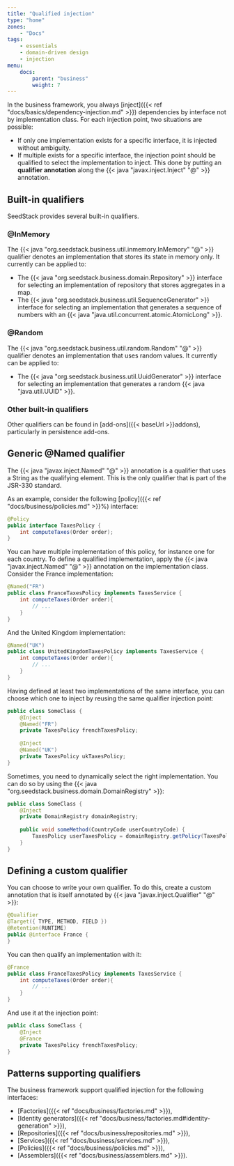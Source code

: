 ```yaml
---
title: "Qualified injection"
type: "home"
zones:
    - "Docs"
tags:
    - essentials
    - domain-driven design
    - injection
menu:
    docs:
        parent: "business"
        weight: 7
---
```


In the business framework, you always [inject]({{< ref "docs/basics/dependency-injection.md" >}}) dependencies by interface
not by implementation class. For each injection point, two situations are possible:

* If only one implementation exists for a specific interface, it is injected without ambiguity.
* If multiple exists for a specific interface, the injection point should be qualified to select the implementation to 
inject. This done by putting an **qualifier annotation** along the {{< java "javax.inject.Inject" "@" >}} annotation. 

## Built-in qualifiers

SeedStack provides several built-in qualifiers. 

### @InMemory 

The {{< java "org.seedstack.business.util.inmemory.InMemory" "@" >}} qualifier denotes an implementation that stores its state
in memory only. It currently can be applied to:

* The {{< java "org.seedstack.business.domain.Repository" >}} interface for selecting an implementation of repository that
stores aggregates in a map.
* The {{< java "org.seedstack.business.util.SequenceGenerator" >}} interface for selecting an implementation that generates
a sequence of numbers with an {{< java "java.util.concurrent.atomic.AtomicLong" >}}. 

### @Random

The {{< java "org.seedstack.business.util.random.Random" "@" >}} qualifier denotes an implementation that uses random values.
It currently can be applied to:

* The {{< java "org.seedstack.business.util.UuidGenerator" >}} interface for selecting an implementation that generates
a random {{< java "java.util.UUID" >}}. 

### Other built-in qualifiers

Other qualifiers can be found in [add-ons]({{< baseUrl >}}addons), particularly in persistence add-ons.

## Generic @Named qualifier 

The {{< java "javax.inject.Named" "@" >}} annotation is a qualifier that uses a String as the qualifying element. This is
the only qualifier that is part of the JSR-330 standard.
 
As an example, consider the following [policy]({{< ref "docs/business/policies.md" >}}%) interface:

```java
@Policy
public interface TaxesPolicy {
    int computeTaxes(Order order);
}
```

You can have multiple implementation of this policy, for instance one for each country. To define a qualified implementation,
apply the {{< java "javax.inject.Named" "@" >}} annotation on the implementation class. Consider the France implementation:

```java
@Named("FR")
public class FranceTaxesPolicy implements TaxesService {
    int computeTaxes(Order order){
        // ...
    }
}
```

And the United Kingdom implementation:

```java
@Named("UK")
public class UnitedKingdomTaxesPolicy implements TaxesService {
    int computeTaxes(Order order){
        // ...
    }
}
```

Having defined at least two implementations of the same interface, you can choose which one to inject by reusing the same
qualifier injection point:

```java
public class SomeClass {
    @Inject 
    @Named("FR")
    private TaxesPolicy frenchTaxesPolicy;
    
    @Inject 
    @Named("UK")
    private TaxesPolicy ukTaxesPolicy;
}
```

Sometimes, you need to dynamically select the right implementation. You can do so by using the {{< java "org.seedstack.business.domain.DomainRegistry" >}}:

```java
public class SomeClass {
    @Inject
    private DomainRegistry domainRegistry;
    
    public void someMethod(CountryCode userCountryCode) {
        TaxesPolicy userTaxesPolicy = domainRegistry.getPolicy(TaxesPolicy.class, userCountryCode);
    }
}
```

## Defining a custom qualifier

You can choose to write your own qualifier. To do this, create a custom annotation that is itself annotated by 
{{< java "javax.inject.Qualifier" "@" >}}:

```java
@Qualifier
@Target({ TYPE, METHOD, FIELD })
@Retention(RUNTIME)
public @interface France {
}
```

You can then qualify an implementation with it:

```java
@France
public class FranceTaxesPolicy implements TaxesService {
    int computeTaxes(Order order){
        // ...
    }
}
```

And use it at the injection point:

```java
public class SomeClass {
    @Inject 
    @France
    private TaxesPolicy frenchTaxesPolicy;   
}
```

## Patterns supporting qualifiers

The business framework support qualified injection for the following interfaces:

* [Factories]({{< ref "docs/business/factories.md" >}}),
* [Identity generators]({{< ref "docs/business/factories.md#identity-generation" >}}),
* [Repositories]({{< ref "docs/business/repositories.md" >}}),
* [Services]({{< ref "docs/business/services.md" >}}),
* [Policies]({{< ref "docs/business/policies.md" >}}),
* [Assemblers]({{< ref "docs/business/assemblers.md" >}}).
